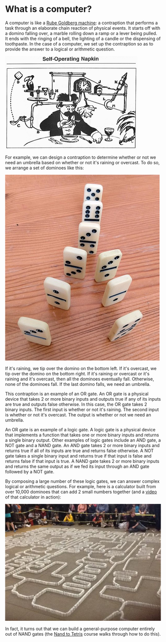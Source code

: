 # What is a computer?

A computer is like a [Rube Goldberg machine](https://en.wikipedia.org/wiki/Rube_Goldberg_machine): a contraption that performs a task through an elaborate chain reaction of physical events. It starts off with a domino falling over, a marble rolling down a ramp or a lever being pulled. It ends with the ringing of a bell, the lighting of a candle or the dispensing of toothpaste. In the case of a computer, we set up the contraption so as to provide the answer to a logical or arithmetic question.

![A Rube Goldberg machine](img/rube_goldberg.png)

For example, we can design a contraption to determine whether or not we need an umbrella based on whether or not it's raining or overcast. To do so, we arrange a set of dominoes like this:

![Dominoes arranged in the shape of an upside down Y](img/domino_or_gate.jpg)

If it's raining, we tip over the domino on the bottom left. If it's overcast, we tip over the domino on the bottom right. If it's raining or overcast or it's raining and it's overcast, then all the dominoes eventually fall. Otherwise, none of the dominoes fall. If the last domino falls, we need an umbrella.

This contraption is an example of an OR gate. An OR gate is a physical device that takes 2 or more binary inputs and outputs true if any of its inputs are true and outputs false otherwise. In this case, the OR gate takes 2 binary inputs. The first input is whether or not it's raining. The second input is whether or not it's overcast. The output is whether or not we need an umbrella.

An OR gate is an example of a logic gate. A logic gate is a physical device that implements a function that takes one or more binary inputs and returns a single binary output. Other examples of logic gates include an AND gate, a NOT gate and a NAND gate. An AND gate takes 2 or more binary inputs and returns true if all of its inputs are true and returns false otherwise. A NOT gate takes a single binary input and returns true if that input is false and returns false if that input is true. A NAND gate takes 2 or more binary inputs and returns the same output as if we fed its input through an AND gate followed by a NOT gate.

By composing a large number of these logic gates, we can answer complex logical or arithmetic questions. For example, here is a calculator built from over 10,000 dominoes that can add 2 small numbers together (and a [video](https://www.youtube.com/watch?v=OpLU__bhu2w) of that calculator in action):

![A domino calculator](img/domino_calculator.jpg)

In fact, it turns out that we can build a general-purpose computer entirely out of NAND gates (the [Nand to Tetris](https://www.nand2tetris.org) course walks through how to do this).
